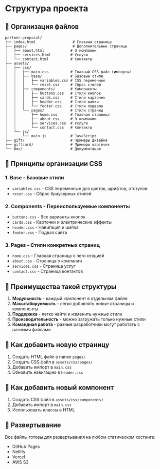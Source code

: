 # Структура проекта

## 📁 Организация файлов

```
partner-proposal/
├── index.html                 # Главная страница
├── pages/                     # Дополнительные страницы
│   ├── about.html            # О компании
│   ├── services.html         # Услуги
│   └── contact.html          # Контакты
├── assets/
│   ├── css/
│   │   ├── main.css          # Главный CSS файл (импорты)
│   │   ├── base/             # Базовые стили
│   │   │   ├── variables.css # CSS переменные
│   │   │   └── reset.css     # Сброс стилей
│   │   ├── components/       # Компоненты
│   │   │   ├── buttons.css   # Стили кнопок
│   │   │   ├── cards.css     # Стили карточек
│   │   │   ├── header.css    # Стили шапки
│   │   │   └── footer.css    # Стили подвала
│   │   └── pages/            # Стили страниц
│   │       ├── home.css      # Главная страница
│   │       ├── about.css     # О компании
│   │       ├── services.css  # Услуги
│   │       └── contact.css   # Контакты
│   └── js/
│       └── main.js           # JavaScript
├── gift/                     # Примеры дизайна
├── giftcard/                 # Примеры карточек
└── Doc/                      # Документация
```

## 🎨 Принципы организации CSS

### 1. **Base** - Базовые стили
- `variables.css` - CSS переменные для цветов, шрифтов, отступов
- `reset.css` - Сброс браузерных стилей

### 2. **Components** - Переиспользуемые компоненты
- `buttons.css` - Все варианты кнопок
- `cards.css` - Карточки и электрические эффекты
- `header.css` - Навигация и шапка
- `footer.css` - Подвал сайта

### 3. **Pages** - Стили конкретных страниц
- `home.css` - Главная страница с hero секцией
- `about.css` - Страница о компании
- `services.css` - Страница услуг
- `contact.css` - Страница контактов

## 🔧 Преимущества такой структуры

1. **Модульность** - каждый компонент в отдельном файле
2. **Масштабируемость** - легко добавлять новые страницы и компоненты
3. **Поддержка** - легко найти и изменить нужные стили
4. **Производительность** - можно загружать только нужные стили
5. **Командная работа** - разные разработчики могут работать с разными файлами

## 📝 Как добавить новую страницу

1. Создать HTML файл в папке `pages/`
2. Создать CSS файл в `assets/css/pages/`
3. Добавить импорт в `main.css`
4. Обновить навигацию в `header.css`

## 🎯 Как добавить новый компонент

1. Создать CSS файл в `assets/css/components/`
2. Добавить импорт в `main.css`
3. Использовать классы в HTML

## 🚀 Развертывание

Все файлы готовы для развертывания на любом статическом хостинге:
- GitHub Pages
- Netlify
- Vercel
- AWS S3
